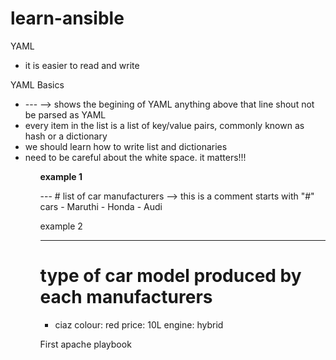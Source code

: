 # learn-ansible

YAML 
   <ul> <li> it is easier to read and write </li></ul>
YAML Basics
   <p> 
        <ul> 
            <li> --- --> shows the begining of YAML anything above that line shout not be parsed as YAML </li>
            <li> every item in the list is a list of key/value pairs, commonly known as hash or a dictionary </li>
            <li>we should learn how to write list and dictionaries </li>
            <li>need to be careful about the white space. it matters!!! </li>
        <ul>
    </p>
<p> <b> example 1 </b> </p>

<p> 
--- 
# list of car manufacturers --> this is a comment starts with "#" </span>
cars
  - Maruthi
  - Honda
  - Audi
</p>
example 2 

---
# type of car model produced by each manufacturers 
- ciaz
   colour: red
   price: 10L
   engine: hybrid

First apache playbook

